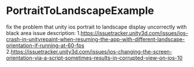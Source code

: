 # PortraitToLandscapeExample
fix the problem that unity ios portrait to landscape display uncorrectly with black area
issue description:
1.https://issuetracker.unity3d.com/issues/ios-crash-in-unityrepaint-when-resuming-the-app-with-different-landscape-orientation-if-running-at-60-fps
2.https://issuetracker.unity3d.com/issues/ios-changing-the-screen-orientation-via-a-script-sometimes-results-in-corrupted-view-on-ios-10
